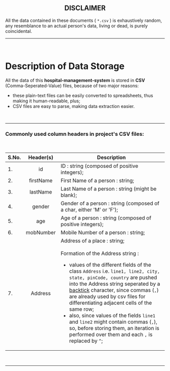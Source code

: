 <br>
<h2 align="center"> DISCLAIMER </h2>

All the data contained in these documents ( `*.csv` ) is exhaustively random, any resemblance to an actual person's data, living or dead, is purely coincidental.



___

<br>

# Description of Data Storage

All the data of this **hospital-management-system** is stored in **CSV** (Comma-Seperated-Value) files, because of two major reasons:
- these plain-text files can be easily converted to spreadsheets, thus making it human-readable, plus;
- CSV files are easy to parse, making data extraction easier.

<br>

___
### Commonly used column headers in project's CSV files:

<br>

|S.No.|Header(s)|Description|
|-----|:---:|-----------|
|1.|id|ID : string (composed of positive integers);|
|2.|firstName|First Name of a person : string;|
|3.|lastName| Last Name of a person : string (might be blank);|
|4.|gender|Gender of a person : string (composed of a char, either 'M' or 'F');|
|5.|age|Age of a person : string (composed of positive integers);|
|6.|mobNumber|Mobile Number of a person : string;|
|7.|Address|Address of a place : string;<br><br>Formation of the Address string :<br><ul><li>values of the different fields of the class `Address` i.e. `line1, line2, city, state, pinCode, country` are pushed into the Address string seperated by a [backtick](https://en.wikipedia.org/wiki/Grave_accent) character, since commas (`,`) are already used by csv files for differentiating adjacent cells of the same row;</li><li>also, since values of the fields `line1` and `line2` might contain commas (`,`), so, before storing them, an iteration is performed over them and each `,` is replaced by `^`;</li></ul> |
<br>

___
